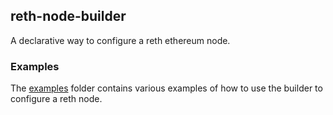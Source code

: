 ## reth-node-builder

A declarative way to configure a reth ethereum node.

### Examples

The [examples](../../../examples) folder contains various examples of how to use the builder to configure a reth node.